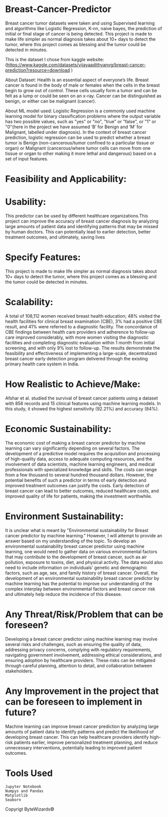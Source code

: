 # Breast-Cancer-Predictor
Breast cancer tumor datasets were taken and using Supervised learning and algorithms like Logistic Regression, K-nn, naive bayes, the prediction of initial or final stage of cancer is being detected. This project is made to make life simpler as normal diagnosis takes about 10+ days to detect the tumor, where this project comes as blessing and the tumor could be detected in minutes.

This is the dataset I chose from kaggle website: (https://www.kaggle.com/datasets/vijayaadithyanvg/breast-cancer-prediction?resource=download )

About Dataset: Health is an essential aspect of everyone’s life. Breast cancer is found in the body of male or females when the cells in the breast begin to grow out of control. These cells usually form a tumor and can be felt as a lump or could be seen on an x-ray. Cancer can be distinguished as benign, or either can be malignant (cancer).

About ML model used: Logistic Regression is a commonly used machine learning model for binary classification problems where the output variable has two possible values, such as "yes" or "no", "true" or "false", or "1" or "0"(here in the project we have assumed ‘B’ for Benign and ‘M’ for Malignant, labelled under diagnosis). In the context of breast cancer prediction, logistic regression can be used to predict whether a breast tumor is Benign (non-cancerous/tumor confined to a particular tissue or organ) or Malignant (cancerous/where tumor cells can move from one tissue or organ to other making it more lethal and dangerous) based on a set of input features.

# Feasibility and Applicability: 
# Usability: 
This predictor can be used by different healthcare organizations.This project can improve the accuracy of breast cancer diagnosis by analyzing large amounts of patient data and identifying patterns that may be missed by human doctors. This can potentially lead to earlier detection, better treatment outcomes, and ultimately, saving lives
 
# Specify Features: 
This project is made to make life simpler as normal diagnosis takes about 10+ days to detect the tumor, where this project comes as a blessing and the tumor could be detected in minutes.
 
# Scalability: 
A total of 108,112 women received breast health education; 48% visited the health facilities for clinical breast examination (CBE), 3% had a positive CBE result, and 41% were referred to a diagnostic facility. The concordance of CBE findings between health care providers and adherence to follow-up care improved considerably, with more women visiting the diagnostic facilities and completing diagnostic evaluation within 1 month from initial screening, and with only 9% lost to follow-up. 
The results demonstrate the feasibility and effectiveness of implementing a large-scale, decentralized breast cancer early detection program delivered through the existing primary health care system in India.
 
# How Realistic to Achieve/Make: 
Afshar et al. studied the survival of breast cancer patients using a dataset with 856 records and 15 clinical features using machine learning models. In this study, it showed the highest sensitivity (92.21%) and accuracy (84%).

# Economic Sustainability: 
The economic cost of making a breast cancer predictor by machine learning can vary significantly depending on several factors. The development of a predictive model requires the acquisition and processing of high-quality data, access to adequate computing resources, and the involvement of data scientists, machine learning engineers, and medical professionals with specialized knowledge and skills. The costs can range from a few thousand to several hundred thousand dollars. However, the potential benefits of such a predictor in terms of early detection and improved treatment outcomes can justify the costs. Early detection of breast cancer can lead to better outcomes, reduced healthcare costs, and improved quality of life for patients, making the investment worthwhile.

# Environment Sustainability: 
It is unclear what is meant by "Environmental sustainability for Breast cancer predictor by machine learning." However, I will attempt to provide an answer based on my understanding of the topic.
To develop an environmental sustainability breast cancer predictor using machine learning, one would need to gather data on various environmental factors that may contribute to the development of breast cancer, such as air pollution, exposure to toxins, diet, and physical activity. The data would also need to include information on individuals' genetic and demographic factors, such as age, sex, and family history of breast cancer.
Overall, the development of an environmental sustainability breast cancer predictor by machine learning has the potential to improve our understanding of the complex interplay between environmental factors and breast cancer risk and ultimately help reduce the incidence of this disease.
 
# Any Threat/Risk/Problem that can be foreseen? 
Developing a breast cancer predictor using machine learning may involve several risks and challenges, such as ensuring the quality of data, addressing privacy concerns, complying with regulatory requirements, navigating government involvement, addressing ethical considerations, and ensuring adoption by healthcare providers. These risks can be mitigated through careful planning, attention to detail, and collaboration between stakeholders.
           
# Any Improvement in the project that can be foreseen to implement in future?
Machine learning can improve breast cancer prediction by analyzing large amounts of patient data to identify patterns and predict the likelihood of developing breast cancer. This can help healthcare providers identify high-risk patients earlier, improve personalized treatment planning, and reduce unnecessary interventions, potentially leading to improved patient outcomes.

# Tools Used
```
Jupyter Notebook
Numpys and Pandas
Matplotlib
Seaborn
```
		
Copyrigt ByteWizards©
